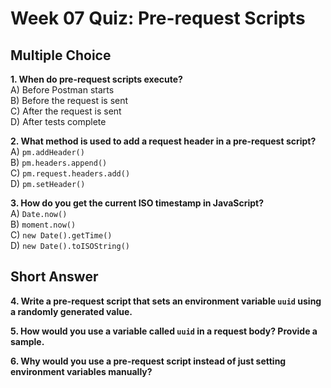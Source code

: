 # Week 07 Quiz: Pre-request Scripts

## Multiple Choice

**1. When do pre-request scripts execute?**  
A) Before Postman starts  
B) Before the request is sent  
C) After the request is sent  
D) After tests complete

**2. What method is used to add a request header in a pre-request script?**  
A) `pm.addHeader()`  
B) `pm.headers.append()`  
C) `pm.request.headers.add()`  
D) `pm.setHeader()`

**3. How do you get the current ISO timestamp in JavaScript?**  
A) `Date.now()`  
B) `moment.now()`  
C) `new Date().getTime()`  
D) `new Date().toISOString()`

## Short Answer

**4. Write a pre-request script that sets an environment variable `uuid` using a randomly generated value.**

**5. How would you use a variable called `uuid` in a request body? Provide a sample.**

**6. Why would you use a pre-request script instead of just setting environment variables manually?**
